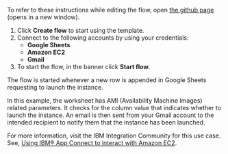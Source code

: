 To refer to these instructions while editing the flow, open [the github page](https://github.com/ot4i/app-connect-templates/tree/master/resources/markdown/Launch%20an%20Amazon%20EC2%20instance%20whenever%20a%20new%20row%20is%20appended%20in%20Google%20Sheets%20requesting%20to%20launch%20the%20instance_instructions.md) (opens in a new window).

1. Click **Create flow** to start using the template.
2. Connect to the following accounts by using your credentials:
   - **Google Sheets** 
   - **Amazon EC2**
   - **Gmail**
3. To start the flow, in the banner click **Start flow**.

The flow is started whenever a new row is appended in Google Sheets requesting to launch the instance.

In this example, the worksheet has AMI (Availability Machine Images) related parameters. It checks for the column value that indicates whether to launch the instance. An email is then sent from your Gmail account to the intended recipient to notify them that the instance has been launched.

For more information, visit the IBM Integration Community for this use case. See, [Using IBM® App Connect to interact with Amazon EC2](https://community.ibm.com/community/user/integration/blogs/shamini-arumugam1/2022/10/07/using-ibm-app-connect-to-interact-with-amazon-ec2).

